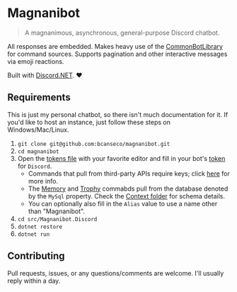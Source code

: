 # Magnanibot
> A magnanimous, asynchronous, general-purpose Discord chatbot.

All responses are embedded. Makes heavy use of the [CommonBotLibrary](https://github.com/bcanseco/common-bot-library) for command sources. Supports pagination and other interactive messages via emoji reactions.

Built with [Discord.NET](http://github.com/rogueexception/discord.net). ❤

## Requirements
This is just my personal chatbot, so there isn't much documentation for it. If you'd like to host an instance, just follow these steps on Windows/Mac/Linux.

1. `git clone git@github.com:bcanseco/magnanibot.git`
2. `cd magnanibot`
2. Open the [tokens file](tokens.json) with your favorite editor and fill in your bot's [token](https://discordapp.com/developers/applications/me) for `Discord`.
   * Commands that pull from third-party APIs require keys; click [here](https://github.com/bcanseco/common-bot-library#services) for more info.
   * The [Memory](src/Magnanibot.Discord/Modules/Memory.cs) and [Trophy](src/Magnanibot.Discord/Modules/Trophy.cs) commabds pull from the database denoted by the `MySql` property. Check the [Context folder](src/Magnanibot.Discord/Context) for schema details.
   * You can optionally also fill in the `Alias` value to use a name other than "Magnanibot".
3. `cd src/Magnanibot.Discord`
4. `dotnet restore`
5. `dotnet run`

## Contributing
Pull requests, issues, or any questions/comments are welcome. I'll usually reply within a day.
